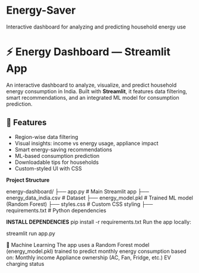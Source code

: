 # Energy-Saver
Interactive dashboard for analyzing and predicting household energy use

# ⚡ Energy Dashboard — Streamlit App

An interactive dashboard to analyze, visualize, and predict household energy consumption in India. Built with **Streamlit**, it features data filtering, smart recommendations, and an integrated ML model for consumption prediction.


## 🚀 Features
- Region-wise data filtering
- Visual insights: income vs energy usage, appliance impact
- Smart energy-saving recommendations
- ML-based consumption prediction
- Downloadable tips for households
- Custom-styled UI with CSS

**Project Structure**

energy-dashboard/
├── app.py # Main Streamlit app
├── energy_data_india.csv # Dataset
├── energy_model.pkl # Trained ML model (Random Forest)
├── styles.css # Custom CSS styling
├── requirements.txt # Python dependencies

**INSTALL DEPENDENCIES**
pip install -r requirements.txt
Run the app locally:

streamlit run app.py

🧠 Machine Learning
The app uses a Random Forest model (energy_model.pkl) trained to predict monthly energy consumption based on:
Monthly income
Appliance ownership (AC, Fan, Fridge, etc.)
EV charging status

